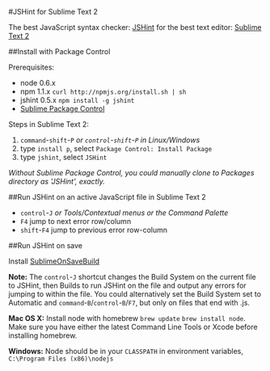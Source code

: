 #JSHint for Sublime Text 2

The best JavaScript syntax checker: [JSHint](http://www.jshint.com/) for the best text editor: [Sublime Text 2](http://www.sublimetext.com/2)

##Install with Package Control

Prerequisites:

- node 0.6.x
- npm 1.1.x `curl http://npmjs.org/install.sh | sh`
- jshint 0.5.x `npm install -g jshint`
- [Sublime Package Control](http://wbond.net/sublime_packages/package_control/installation)

Steps in Sublime Text 2:

1. `command`-`shift`-`P` *or `control`-`shift`-`P` in Linux/Windows*
2. type `install p`, select `Package Control: Install Package`
3. type `jshint`, select `JSHint`

*Without Sublime Package Control, you could manually clone to Packages directory as 'JSHint', exactly.*

##Run JSHint on an active JavaScript file in Sublime Text 2

- `control`-`J` *or Tools/Contextual menus or the Command Palette*
- `F4` jump to next error row/column
- `shift`-`F4` jump to previous error row-column

##Run JSHint on save

Install [SublimeOnSaveBuild](https://github.com/alexnj/SublimeOnSaveBuild)

**Note:** The `control`-`J` shortcut changes the Build System on the current file to JSHint, then Builds to run JSHint on the file and output any errors for jumping to within the file. You could alternatively set the Build System set to Automatic and `command`-`B`/`control`-`B`/`F7`, but only on files that end with .js.

**Mac OS X:** Install node with homebrew `brew update` `brew install node`. Make sure you have either the latest Command Line Tools or Xcode before installing homebrew.

**Windows:** Node should be in your `CLASSPATH` in environment variables, `C:\Program Files (x86)\nodejs`
